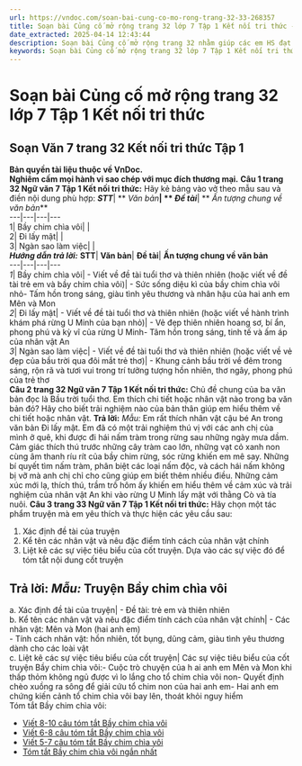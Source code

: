 ```yaml
---
url: https://vndoc.com/soan-bai-cung-co-mo-rong-trang-32-33-268357
title: Soạn bài Củng cố mở rộng trang 32 lớp 7 Tập 1 Kết nối tri thức - VnDoc.com
date_extracted: 2025-04-14 12:43:44
description: Soạn bài Củng cố mở rộng trang 32 nhằm giúp các em HS đạt kết quả tốt trong quá trình làm bài tập và học tập môn Ngữ văn lớp 7 sách Kết nối tri thức.
keywords: Soạn bài Củng cố mở rộng trang 32 lớp 7 Tập 1 Kết nối tri thức,Soạn Văn 7 trang 32 Kết nối tri thức Tập 1,Củng cố mở rộng trang 32 lớp 7 Kết nối tri thức Tập 1,Củng cố mở rộng trang 32,Soạn bài Củng cố mở rộng trang 32,Củng cố mở rộng,Soạn Củng cố mở rộng trang 32,Soạn văn 7 Củng cố mở rộng trang 32,Soạn Ngữ văn 7 Củng cố mở rộng trang 32,Soạn bài Củng cố mở rộng trang 32 lớp 7,Soạn Củng cố mở rộng trang 32 lớp 7,Soạn văn Củng cố mở rộng trang 32
---
```


# Soạn bài Củng cố mở rộng trang 32 lớp 7 Tập 1 Kết nối tri thức
## **Soạn Văn 7 trang 32 Kết nối tri thức Tập 1**
**Bản quyền tài liệu thuộc về VnDoc.  
Nghiêm cấm mọi hành vi sao chép với mục đích thương mại.**
**Câu 1 trang 32 Ngữ văn 7 Tập 1 Kết nối tri thức:** Hãy kẻ bảng vào vở theo mẫu sau và điền nội dung phù hợp:
**_STT_**| ** _Văn bản_**| ** _Đề tài_**| ** _Ấn tượng chung về văn bản_**  
---|---|---|---  
1| Bầy chim chìa vôi| |   
2| Đi lấy mật| |   
3| Ngàn sao làm việc| |   
 _**Hướng dẫn trả lời:**_
**STT**| **Văn bản**| **Đề tài**| **Ấn tượng chung về văn bản**  
---|---|---|---  
 _1_|  Bầy chim chìa vôi| \- Viết về đề tài tuổi thơ và thiên nhiên \(hoặc viết về đề tài trẻ em và bầy chim chìa vôi\)| \- Sức sống diệu kì của bầy chim chìa vôi nhỏ\- Tấm hồn trong sáng, giàu tình yêu thương và nhân hậu của hai anh em Mên và Mon  
 _2_|  Đi lấy mật| \- Viết về đề tài tuổi thơ và thiên nhiên \(hoặc viết về hành trình khám phá rừng U Minh của bạn nhỏ\)| \- Vẻ đẹp thiên nhiên hoang sơ, bí ẩn, phong phú và kỳ vĩ của rừng U Minh\- Tâm hồn trong sáng, tinh tế và ấm áp của nhân vật An  
 _3_|  Ngàn sao làm việc| \- Viết về đề tài tuổi thơ và thiên nhiên \(hoặc viết về vẻ đẹp của bầu trời qua đôi mắt trẻ thơ\)| \- Khung cảnh bầu trời về đêm trong sáng, rộn rã và tươi vui trong trí tưởng tượng hồn nhiên, thơ ngây, phong phú của trẻ thơ  
**Câu 2 trang 32 Ngữ văn 7 Tập 1 Kết nối tri thức:** Chủ đề chung của ba văn bản đọc là Bầu trời tuổi thơ. Em thích chi tiết hoặc nhân vật nào trong ba văn bản đó? Hãy cho biết trải nghiệm nào của bản thân giúp em hiểu thêm về chi tiết hoặc nhân vật.
**Trả lời:**
_Mẫu:_
Em rất thích nhân vật cậu bé An trong văn bản Đi lấy mật. Em đã có một trải nghiệm thú vị với các anh chị của mình ở quê, khi được đi hái nấm tràm trong rừng sau những ngày mưa dầm. Cảm giác thích thú trước những cây tràm cao lớn, những vạt cỏ xanh non cùng âm thanh ríu rít của bầy chim rừng, sóc rừng khiến em mê say. Những bí quyết tìm nấm tràm, phân biệt các loại nấm độc, và cách hái nấm không bị vỡ mà anh chị chỉ cho cũng giúp em biết thêm nhiều điều. Những cảm xúc mới lạ, thích thú, trầm trồ hôm ấy khiến em hiểu thêm về cảm xúc và trải nghiệm của nhân vật An khi vào rừng U Minh lấy mật với thằng Cò và tía nuôi.
**Câu 3 trang 33 Ngữ văn 7 Tập 1 Kết nối tri thức:** Hãy chọn một tác phẩm truyện mà em yêu thích và thực hiện các yêu cầu sau:
  1. Xác định đề tài của truyện
  2. Kể tên các nhân vật và nêu đặc điểm tính cách của nhân vật chính
  3. Liệt kê các sự việc tiêu biểu của cốt truyện. Dựa vào các sự việc đó để tóm tắt nội dung cốt truyện

**Trả lời:**
_Mẫu:_ Truyện Bầy chim chìa vôi  
---  
a. Xác định đề tài của truyện| \- Đề tài: trẻ em và thiên nhiên  
b. Kể tên các nhân vật và nêu đặc điểm tính cách của nhân vật chính| \- Các nhân vật: Mên và Mon \(hai anh em\)  
\- Tính cách nhân vật: hồn nhiên, tốt bụng, dũng cảm, giàu tình yêu thương dành cho các loài vật  
c. Liệt kê các sự việc tiêu biểu của cốt truyện| Các sự việc tiêu biểu của cốt truyện Bầy chim chìa vôi:\- Cuộc trò chuyện của h ai anh em Mên và Mon khi thấp thỏm không ngủ được vì lo lắng cho tổ chim chìa vôi non\- Quyết định chèo xuồng ra sông để giải cứu tổ chim non của hai anh em\- Hai anh em chứng kiến cảnh tổ chim chìa vôi bay lên, thoát khỏi nguy hiểm  
Tóm tắt Bầy chim chìa vôi:
  * [Viết 8-10 câu tóm tắt Bầy chim chìa vôi](<https://vndoc.com/tom-tat-van-ban-bay-chim-chia-voi-8-den-10-cau-276287>)
  * [Viết 6-8 câu tóm tắt Bầy chim chìa vôi](<https://vndoc.com/tom-tat-van-ban-bay-chim-chia-voi-tu-6-den-8-cau-276288>)
  * [Viết 5-7 câu tóm tắt Bầy chim chìa vôi](<https://vndoc.com/tom-tat-van-ban-bay-chim-chia-voi-5-7-cau-276289>)
  * [Tóm tắt Bầy chim chìa vôi ngắn nhất](<https://vndoc.com/tom-tat-van-ban-bay-chim-chia-voi-ngan-nhat-276571>)

